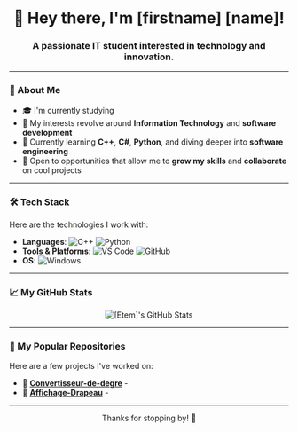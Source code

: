 <h1 align="center">👋 Hey there, I'm [firstname] [name]!</h1>
<h3 align="center">A passionate IT student interested in technology and innovation.</h3>

---

### 🚀 About Me  
- 🎓 I'm currently studying
- 🎯 My interests revolve around **Information Technology** and **software development**  
- 🌱 Currently learning **C++**, **C#**, **Python**, and diving deeper into **software engineering**  
- 💼 Open to opportunities that allow me to **grow my skills** and **collaborate** on cool projects  

---

### 🛠️ Tech Stack  
Here are the technologies I work with:  
- **Languages**: ![C++](https://img.shields.io/badge/-C++-00599C?logo=c%2B%2B&logoColor=white) ![Python](https://img.shields.io/badge/-Python-3776AB?logo=python&logoColor=white)  
- **Tools & Platforms**: ![VS Code](https://img.shields.io/badge/-VS%20Code-007ACC?logo=visual-studio-code&logoColor=white) ![GitHub](https://img.shields.io/badge/-GitHub-181717?logo=github&logoColor=white)  
- **OS**: ![Windows](https://img.shields.io/badge/-Windows-0078D6?logo=windows&logoColor=white)  

---

### 📈 My GitHub Stats  
<p align="center">
  <img src="https://github-readme-stats.vercel.app/api?username=[Etem-Source]&show_icons=true&theme=tokyonight" alt="[Etem]'s GitHub Stats" />
</p>

---

### 🌟 My Popular Repositories  
Here are a few projects I've worked on:  
- 🔹 [**Convertisseur-de-degre**](https://github.com/[your-github-username]/) - 
- 🔹 [**Affichage-Drapeau**](https://github.com/[your-github-username]/) - 

---


<p align="center">Thanks for stopping by! 🚀</p>
